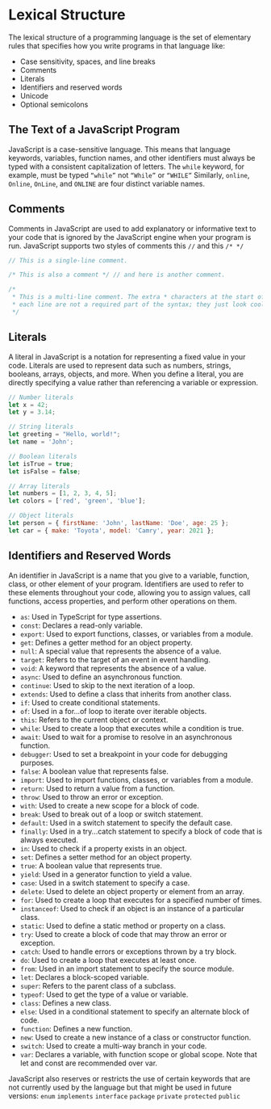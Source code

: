 # Lexical Structure
The lexical structure of a programming language is the set of elementary rules that specifies how you write programs in that language like:
* Case sensitivity, spaces, and line breaks
* Comments
* Literals
* Identifiers and reserved words
* Unicode
* Optional semicolons

## The Text of a JavaScript Program
JavaScript is a case-sensitive language. This means that language keywords, variables, function names, and other identifiers must always be typed with a consistent capitalization of letters. The `while` keyword, for example, must be typed `“while”` not `“While”` or `“WHILE”` Similarly, `online`, `Online`, `OnLine`, and `ONLINE` are four distinct variable names.

## Comments
Comments in JavaScript are used to add explanatory or informative text to your code that is ignored by the JavaScript engine when your program is run.
JavaScript supports two styles of comments this `//` and this `/* */`
```js
// This is a single-line comment.

/* This is also a comment */ // and here is another comment.

/*
 * This is a multi-line comment. The extra * characters at the start of
 * each line are not a required part of the syntax; they just look cool!
 */

```
## Literals
A literal in JavaScript is a notation for representing a fixed value in your code. Literals are used to represent data such as numbers, strings, booleans, arrays, objects, and more. When you define a literal, you are directly specifying a value rather than referencing a variable or expression.
```js
// Number literals
let x = 42;
let y = 3.14;

// String literals
let greeting = "Hello, world!";
let name = 'John';

// Boolean literals
let isTrue = true;
let isFalse = false;

// Array literals
let numbers = [1, 2, 3, 4, 5];
let colors = ['red', 'green', 'blue'];

// Object literals
let person = { firstName: 'John', lastName: 'Doe', age: 25 };
let car = { make: 'Toyota', model: 'Camry', year: 2021 };

```

##  Identifiers and Reserved Words
An identifier in JavaScript is a name that you give to a variable, function, class, or other element of your program. Identifiers are used to refer to these elements throughout your code, allowing you to assign values, call functions, access properties, and perform other operations on them.

* `as`: Used in TypeScript for type assertions.
* `const`: Declares a read-only variable.
* `export`: Used to export functions, classes, or variables from a module.
* `get`: Defines a getter method for an object property.
* `null`: A special value that represents the absence of a value.
* `target`: Refers to the target of an event in event handling.
* `void`: A keyword that represents the absence of a value.
* `async`: Used to define an asynchronous function.
* `continue`: Used to skip to the next iteration of a loop.
* `extends`: Used to define a class that inherits from another class.
* `if`: Used to create conditional statements.
* `of`: Used in a for...of loop to iterate over iterable objects.
* `this`: Refers to the current object or context.
* `while`: Used to create a loop that executes while a condition is true.
* `await`: Used to wait for a promise to resolve in an asynchronous function.
* `debugger`: Used to set a breakpoint in your code for debugging purposes.
* `false`: A boolean value that represents false.
* `import`: Used to import functions, classes, or variables from a module.
* `return`: Used to return a value from a function.
* `throw`: Used to throw an error or exception.
* `with`: Used to create a new scope for a block of code.
* `break`: Used to break out of a loop or switch statement.
* `default`: Used in a switch statement to specify the default case.
* `finally`: Used in a try...catch statement to specify a block of code that is always executed.
* `in`: Used to check if a property exists in an object.
* `set`: Defines a setter method for an object property.
* `true`: A boolean value that represents true.
* `yield`: Used in a generator function to yield a value.
* `case`: Used in a switch statement to specify a case.
* `delete`: Used to delete an object property or element from an array.
* `for`: Used to create a loop that executes for a specified number of times.
* `instanceof`: Used to check if an object is an instance of a particular class.
* `static`: Used to define a static method or property on a class.
* `try`: Used to create a block of code that may throw an error or exception.
* `catch`: Used to handle errors or exceptions thrown by a try block.
* `do`: Used to create a loop that executes at least once.
* `from`: Used in an import statement to specify the source module.
* `let`: Declares a block-scoped variable.
* `super`: Refers to the parent class of a subclass.
* `typeof`: Used to get the type of a value or variable.
* `class`: Defines a new class.
* `else`: Used in a conditional statement to specify an alternate block of code.
* `function`: Defines a new function.
* `new`: Used to create a new instance of a class or constructor function.
* `switch`: Used to create a multi-way branch in your code.
* `var`: Declares a variable, with function scope or global scope. Note that let and const are recommended over var.

JavaScript also reserves or restricts the use of certain keywords that are not currently used by the language but that might be used in future versions:
`enum` `implements` `interface` `package` `private` `protected` `public`